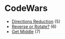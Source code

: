 # CodeWars

* [Directions Reduction](https://github.com/Chris-1101/codewars-cpp/tree/master/dirreduc) (5)
* [Reverse or Rotate?](https://github.com/Chris-1101/codewars-cpp/tree/master/revrot) (6)
* [Get Middle](https://github.com/Chris-1101/codewars-cpp/tree/master/getmid) (7)
